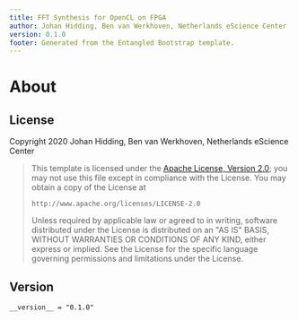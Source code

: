 ```yaml
---
title: FFT Synthesis for OpenCL on FPGA
author: Johan Hidding, Ben van Werkhoven, Netherlands eScience Center
version: 0.1.0
footer: Generated from the Entangled Bootstrap template.
---
```


# About

## License

Copyright 2020 Johan Hidding, Ben van Werkhoven, Netherlands eScience Center

> This template is licensed under the [Apache License, Version 2.0](https://www.apache.org/licenses/LICENSE-2.0); you may not use this file except in compliance with the License.  You may obtain a copy of the License at
> 
>     http://www.apache.org/licenses/LICENSE-2.0
>
> Unless required by applicable law or agreed to in writing, software distributed under the License is distributed on an "AS IS" BASIS, WITHOUT WARRANTIES OR CONDITIONS OF ANY KIND, either express or implied.  See the License for the specific language governing permissions and limitations under the License.

## Version

``` {.python file=fftsynth/__init__.py}
__version__ = "0.1.0"
```

